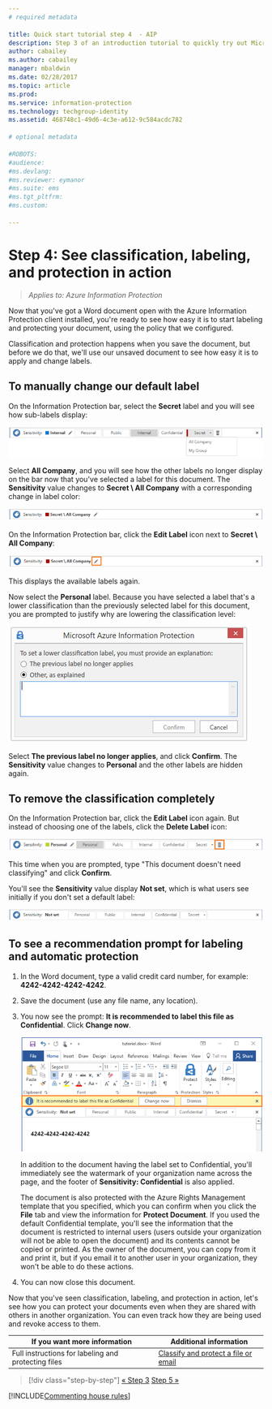 ```yaml
---
# required metadata

title: Quick start tutorial step 4  - AIP
description: Step 3 of an introduction tutorial to quickly try out Microsoft Azure Information Protection for your organization that should take you about 20 minutes.
author: cabailey
ms.author: cabailey
manager: mbaldwin
ms.date: 02/28/2017
ms.topic: article
ms.prod:
ms.service: information-protection
ms.technology: techgroup-identity
ms.assetid: 468748c1-49d6-4c3e-a612-9c584acdc782

# optional metadata

#ROBOTS:
#audience:
#ms.devlang:
#ms.reviewer: eymanor
#ms.suite: ems
#ms.tgt_pltfrm:
#ms.custom:

---
```


# Step 4: See classification, labeling, and protection in action 

>*Applies to: Azure Information Protection*

Now that you've got a Word document open with the Azure Information Protection client installed, you're ready to see how easy it is to start labeling and protecting your document, using the policy that we configured.

Classification and protection happens when you save the document, but before we do that, we'll use our unsaved document to see how easy it is to apply and change labels.

## To manually change our default label

On the Information Protection bar, select the **Secret** label and you will see how sub-labels display:

![Azure Information Protection quick start tutorial step 4 - choose a sub-label](../media/info-protect-sub-labels.png)

Select **All Company**, and you will see how the other labels no longer display on the bar now that you've selected a label for this document. The **Sensitivity** value changes to **Secret \ All Company** with a corresponding change in label color:

![Azure Information Protection quick start tutorial step 4 - sub-label selected](../media/info-protect-sub-label-selected.png)

On the Information Protection bar, click the **Edit Label** icon next to **Secret \ All Company**:

![Azure Information Protection quick start tutorial step 4 - Edit Label icon](../media/info-protect-edit-label-selected.png)

This displays the available labels again.

Now select the **Personal** label. Because you have selected a label that's a lower classification than the previously selected label for this document, you are prompted to justify why are lowering the classification level:

![Azure Information Protection quick start tutorial step 4 - prompt to confirm why lowering](../media/info-protect-lower-justification.png)

Select **The previous label no longer applies**, and click **Confirm**. The **Sensitivity** value changes to **Personal** and the other labels are hidden again.

## To remove the classification completely

On the Information Protection bar, click the **Edit Label** icon again. But instead of choosing one of the labels, click the **Delete Label** icon:

![Azure Information Protection quick start tutorial step 4 - Delete Icon](../media/delete-icon-from-personal.png)

This time when you are prompted, type "This document doesn't need classifying" and click **Confirm**.  

You'll see the **Sensitivity** value display **Not set**, which is what users see initially if you don't set a default label:

![Azure Information Protection quick start tutorial step 4 - remove classification](../media/sensitivity-not-set.png)


## To see a recommendation prompt for labeling and automatic protection

1. In the Word document, type a valid credit card number, for example: **4242-4242-4242-4242**. 

2. Save the document (use any file name, any location). 

3. You now see the prompt: **It is recommended to label this file as Confidential**. Click **Change now**.

    ![Azure Information Protection quick start tutorial step 4 - recommend prompt](../media/change-now.png)

    In addition to the document having the label set to Confidential, you'll immediately see the watermark of your organization name across the page, and the footer of **Sensitivity: Confidential** is also applied. 

    The document is also protected with the Azure Rights Management template that you specified, which you can confirm when you click the **File** tab and view the information for **Protect Document**. If you used the default Confidential template, you'll see the information that the document is restricted to internal users (users outside your organization will not be able to open the document) and its contents cannot be copied or printed. As the owner of the document, you can copy from it and print it, but if you email it to another user in your organization, they won't be able to do these actions.

4. You can now close this document.

Now that you've seen classification, labeling, and protection in action, let's see how you can protect your documents even when they are shared with others in another organization. You can even track how they are being used and revoke access to them.

|If you want more information|Additional information|
|--------------------------------|--------------------------|
|Full instructions for labeling and protecting files |[Classify and protect a file or email](../rms-client/client-classify-protect.md)|





>[!div class="step-by-step"]
[&#171; Step 3](infoprotect-tutorial-step3.md)
[Step 5 &#187;](infoprotect-tutorial-step5.md)

[!INCLUDE[Commenting house rules](../includes/houserules.md)]